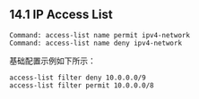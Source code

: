 

## 14.1 IP Access List

```shell
Command: access-list name permit ipv4-network
Command: access-list name deny ipv4-network
```

基础配置示例如下所示：

```shell
access-list filter deny 10.0.0.0/9
access-list filter permit 10.0.0.0/8
```

